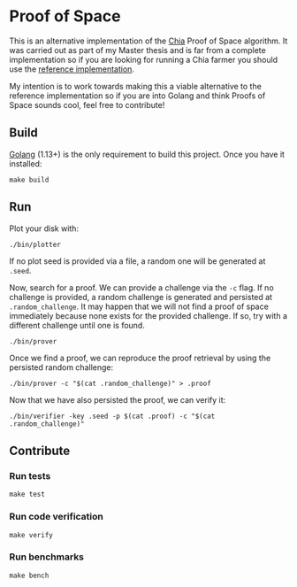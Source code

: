 # Proof of Space

This is an alternative implementation of the [Chia](https://www.chia.net/) Proof of Space algorithm. It was carried out
as part of my Master thesis and is far from a complete implementation so if you are looking for running a Chia farmer 
you should use the [reference implementation](https://github.com/Chia-Network/chia-blockchain).

My intention is to work towards making this a viable alternative to the reference implementation so if you are into
Golang and think Proofs of Space sounds cool, feel free to contribute!

## Build

[Golang](https://golang.org/) (1.13+) is the only requirement to build this project.
Once you have it installed:
```
make build
```

## Run

Plot your disk with:
```
./bin/plotter
```
If no plot seed is provided via a file, a random one will be generated at `.seed`.

Now, search for a proof. We can provide a challenge via the `-c` flag. If no challenge is provided, a random challenge
is generated and persisted at `.random_challenge`. It may happen that we will not find a proof of space immediately
because none exists for the provided challenge. If so, try with a different challenge until one is found.
```
./bin/prover
```
Once we find a proof, we can reproduce the proof retrieval by using the persisted random challenge:
```
./bin/prover -c "$(cat .random_challenge)" > .proof
```

Now that we have also persisted the proof, we can verify it:
```
./bin/verifier -key .seed -p $(cat .proof) -c "$(cat .random_challenge)"
```

## Contribute

### Run tests

```
make test
```

### Run code verification

```
make verify
```

### Run benchmarks

```
make bench
```
